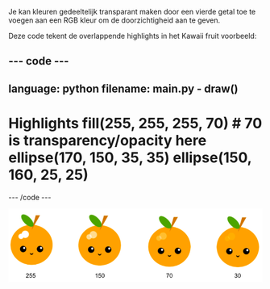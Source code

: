 Je kan kleuren gedeeltelijk transparant maken door een vierde getal toe te voegen aan een RGB kleur om de doorzichtigheid aan te geven.

Deze code tekent de overlappende highlights in het Kawaii fruit voorbeeld:

--- code ---
---
language: python
filename: main.py - draw()
---

  # Highlights fill(255, 255, 255, 70) # 70 is transparency/opacity here ellipse(170, 150, 35, 35) ellipse(150, 160, 25, 25)

--- /code ---

![kawaii fruit afbeelding met highlights bij verschillende dekkingen: 30, 70, 150, 255. 30 is less opaque and 255 is fully opaque](images/opacity.png)

